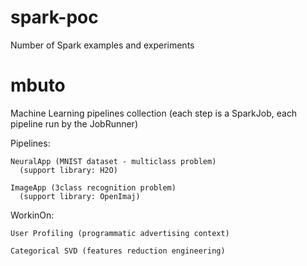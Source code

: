 # spark-poc
Number of Spark examples and experiments

# mbuto
Machine Learning pipelines collection 
(each step is a SparkJob, each pipeline run by the JobRunner)

Pipelines:

    NeuralApp (MNIST dataset - multiclass problem) 
      (support library: H2O)

    ImageApp (3class recognition problem) 
      (support library: OpenImaj)
  
WorkinOn:

    User Profiling (programmatic advertising context)

    Categorical SVD (features reduction engineering)




